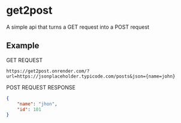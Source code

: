 # get2post
A simple api that turns a GET  request into a POST request

## Example

GET REQUEST
```
https://get2post.onrender.com/?url=https://jsonplaceholder.typicode.com/posts&json={name=john}
```
POST REQUEST RESPONSE
```json
{
    "name": "jhon",
    "id": 101
}
```
